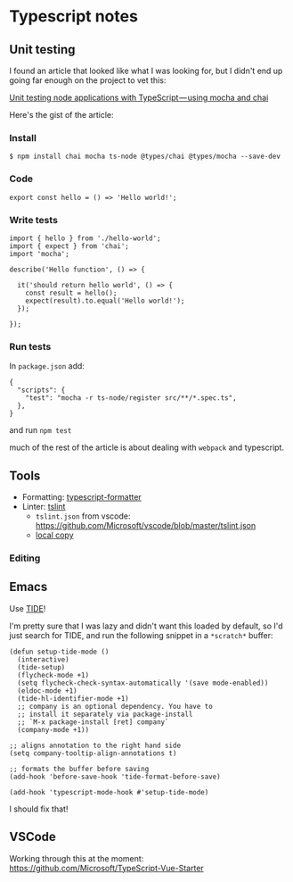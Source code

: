 # Typescript notes

## Unit testing

I found an article that looked like what I was looking for, but I didn't end
up going far enough on the project to vet this:

[Unit testing node applications with TypeScript — using mocha and chai](https://journal.artfuldev.com/unit-testing-node-applications-with-typescript-using-mocha-and-chai-384ef05f32b2)

Here's the gist of the article:


### Install

    $ npm install chai mocha ts-node @types/chai @types/mocha --save-dev

### Code

    export const hello = () => 'Hello world!';


### Write tests

    import { hello } from './hello-world';
    import { expect } from 'chai';
    import 'mocha';

    describe('Hello function', () => {

      it('should return hello world', () => {
        const result = hello();
        expect(result).to.equal('Hello world!');
      });

    });

### Run tests

In `package.json` add:

    {
      "scripts": {
        "test": "mocha -r ts-node/register src/**/*.spec.ts",
      },
    }

and run `npm test`

much of the rest of the article is about dealing with `webpack` and typescript.


## Tools

- Formatting: [typescript-formatter](https://github.com/vvakame/typescript-formatter)
- Linter: [tslint](https://github.com/palantir/tslint)
  - `tslint.json` from vscode:
    https://github.com/Microsoft/vscode/blob/master/tslint.json
  - [local copy](vscode-tslint.json)


### Editing

## Emacs

Use [TIDE](https://github.com/ananthakumaran/tide)!

I'm pretty sure that I was lazy and didn't want this loaded by default, so I'd
just search for TIDE, and run the following snippet in a `*scratch*` buffer:



    (defun setup-tide-mode ()
      (interactive)
      (tide-setup)
      (flycheck-mode +1)
      (setq flycheck-check-syntax-automatically '(save mode-enabled))
      (eldoc-mode +1)
      (tide-hl-identifier-mode +1)
      ;; company is an optional dependency. You have to
      ;; install it separately via package-install
      ;; `M-x package-install [ret] company`
      (company-mode +1))

    ;; aligns annotation to the right hand side
    (setq company-tooltip-align-annotations t)

    ;; formats the buffer before saving
    (add-hook 'before-save-hook 'tide-format-before-save)

    (add-hook 'typescript-mode-hook #'setup-tide-mode)


I should fix that!


## VSCode

Working through this at the moment: https://github.com/Microsoft/TypeScript-Vue-Starter
